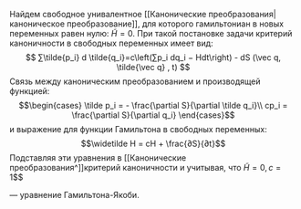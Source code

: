 Найдем свободное унивалентное [[Канонические преобразования|каноническое преобразование]], для которого гамильтониан в новых переменных равен нулю: $\tilde H = 0$. При такой постановке задачи критерий каноничности в свободных переменных имеет вид: $$
∑︁\tilde{p_i} d \tilde{q_i}=c\left(∑︁p_i dq_i − Hdt\right) - dS (\vec q, \tilde{\vec q} , t) $$
Связь между каноническим преобразованием и производящей функцией:$$\begin{cases}
\tilde p_i = - \frac{\partial S}{\partial \tilde q_i}\\
cp_i = \frac{\partial S}{\partial q_i}
\end{cases}$$
и выражение для функции Гамильтона в свободных переменных: $$\widetilde H  = cH + \frac{∂S}{∂t}$$
Подставляя эти уравнения в [[Канонические преобразования^]]критерий каноничности и учитывая, что
$\tilde H = 0, c = 1$$$

— уравнение Гамильтона-Якоби.